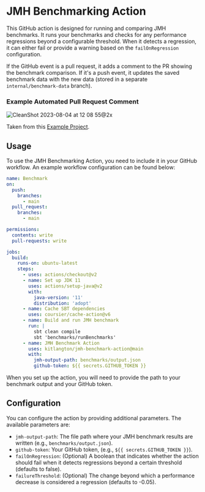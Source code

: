 # JMH Benchmarking Action

This GitHub action is designed for running and comparing JMH benchmarks. It runs your benchmarks and checks for any
performance regressions beyond a configurable threshold. When it detects a regression, it can either fail or provide a
warning based on the `failOnRegression` configuration.

If the GitHub event is a pull request, it adds a comment to the PR showing the benchmark comparison. If it's a push
event, it updates the saved benchmark data with the new data (stored in a separate `internal/benchmark-data` branch).

### Example Automated Pull Request Comment

![CleanShot 2023-08-04 at 12 08 55@2x](https://github.com/kitlangton/jmh-benchmark-action/assets/7587245/1e06415a-2966-4c06-b4f5-9d40bea0b271)

Taken from this [Example Project](https://github.com/kitlangton/jmh-benchmark-action-example-project).

## Usage

To use the JMH Benchmarking Action, you need to include it in your GitHub workflow. An example workflow configuration
can be found below:

```yaml
name: Benchmark
on:
  push:
    branches:
      - main
  pull_request:
    branches:
      - main

permissions:
  contents: write
  pull-requests: write

jobs:
  build:
    runs-on: ubuntu-latest
    steps:
      - uses: actions/checkout@v2
      - name: Set up JDK 11
        uses: actions/setup-java@v2
        with:
          java-version: '11'
          distribution: 'adopt'
      - name: Cache SBT dependencies
        uses: coursier/cache-action@v6
      - name: Build and run JMH benchmark
        run: |
          sbt clean compile 
          sbt 'benchmarks/runBenchmarks'
      - name: JMH Benchmark Action
        uses: kitlangton/jmh-benchmark-action@main
        with:
          jmh-output-path: benchmarks/output.json
          github-token: ${{ secrets.GITHUB_TOKEN }}
```

When you set up the action, you will need to provide the path to your benchmark output and your GitHub token.

## Configuration

You can configure the action by providing additional parameters. The available parameters are:

- `jmh-output-path`: The file path where your JMH benchmark results are written (e.g., `benchmarks/output.json`).
- `github-token`: Your GitHub token, (e.g., `${{ secrets.GITHUB_TOKEN }}`).
- `failOnRegression`: (Optional) A boolean that indicates whether the action should fail when it detects regressions
  beyond a certain threshold (defaults to false).
- `failureThreshold`: (Optional) The change beyond which a performance decrease is considered a regression (defaults to
  -0.05).
